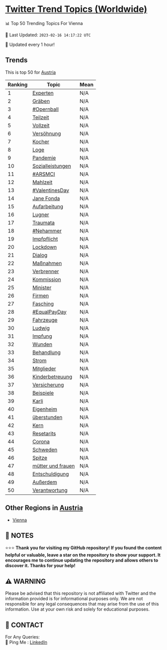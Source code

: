 [Twitter Trend Topics (Worldwide)](https://github.com/ErcinDedeoglu/Twitter-Trend-Topics)
==========


📊 Top 50 Trending Topics For Vienna

📆 Last Updated: `2023-02-16 14:17:22 UTC`

🔧 Updated every 1 hour!


## Trends

This is top 50 for [Austria](</Austria>)

| Ranking | Topic | Mean |
| ------- | ------------ | ------------ |
| 1 | [Experten](http://twitter.com/search?q=Experten) | N/A |
| 2 | [Gräben](http://twitter.com/search?q=Gr%c3%a4ben) | N/A |
| 3 | [#Opernball](http://twitter.com/search?q=%23Opernball) | N/A |
| 4 | [Teilzeit](http://twitter.com/search?q=Teilzeit) | N/A |
| 5 | [Vollzeit](http://twitter.com/search?q=Vollzeit) | N/A |
| 6 | [Versöhnung](http://twitter.com/search?q=Vers%c3%b6hnung) | N/A |
| 7 | [Kocher](http://twitter.com/search?q=Kocher) | N/A |
| 8 | [Loge](http://twitter.com/search?q=Loge) | N/A |
| 9 | [Pandemie](http://twitter.com/search?q=Pandemie) | N/A |
| 10 | [Sozialleistungen](http://twitter.com/search?q=Sozialleistungen) | N/A |
| 11 | [#ARSMCI](http://twitter.com/search?q=%23ARSMCI) | N/A |
| 12 | [Mahlzeit](http://twitter.com/search?q=Mahlzeit) | N/A |
| 13 | [#ValentinesDay](http://twitter.com/search?q=%23ValentinesDay) | N/A |
| 14 | [Jane Fonda](http://twitter.com/search?q=Jane+Fonda) | N/A |
| 15 | [Aufarbeitung](http://twitter.com/search?q=Aufarbeitung) | N/A |
| 16 | [Lugner](http://twitter.com/search?q=Lugner) | N/A |
| 17 | [Traumata](http://twitter.com/search?q=Traumata) | N/A |
| 18 | [#Nehammer](http://twitter.com/search?q=%23Nehammer) | N/A |
| 19 | [Impfpflicht](http://twitter.com/search?q=Impfpflicht) | N/A |
| 20 | [Lockdown](http://twitter.com/search?q=Lockdown) | N/A |
| 21 | [Dialog](http://twitter.com/search?q=Dialog) | N/A |
| 22 | [Maßnahmen](http://twitter.com/search?q=Ma%c3%9fnahmen) | N/A |
| 23 | [Verbrenner](http://twitter.com/search?q=Verbrenner) | N/A |
| 24 | [Kommission](http://twitter.com/search?q=Kommission) | N/A |
| 25 | [Minister](http://twitter.com/search?q=Minister) | N/A |
| 26 | [Firmen](http://twitter.com/search?q=Firmen) | N/A |
| 27 | [Fasching](http://twitter.com/search?q=Fasching) | N/A |
| 28 | [#EqualPayDay](http://twitter.com/search?q=%23EqualPayDay) | N/A |
| 29 | [Fahrzeuge](http://twitter.com/search?q=Fahrzeuge) | N/A |
| 30 | [Ludwig](http://twitter.com/search?q=Ludwig) | N/A |
| 31 | [Impfung](http://twitter.com/search?q=Impfung) | N/A |
| 32 | [Wunden](http://twitter.com/search?q=Wunden) | N/A |
| 33 | [Behandlung](http://twitter.com/search?q=Behandlung) | N/A |
| 34 | [Strom](http://twitter.com/search?q=Strom) | N/A |
| 35 | [Mitglieder](http://twitter.com/search?q=Mitglieder) | N/A |
| 36 | [Kinderbetreuung](http://twitter.com/search?q=Kinderbetreuung) | N/A |
| 37 | [Versicherung](http://twitter.com/search?q=Versicherung) | N/A |
| 38 | [Beispiele](http://twitter.com/search?q=Beispiele) | N/A |
| 39 | [Karli](http://twitter.com/search?q=Karli) | N/A |
| 40 | [Eigenheim](http://twitter.com/search?q=Eigenheim) | N/A |
| 41 | [überstunden](http://twitter.com/search?q=%c3%bcberstunden) | N/A |
| 42 | [Kern](http://twitter.com/search?q=Kern) | N/A |
| 43 | [Resetarits](http://twitter.com/search?q=Resetarits) | N/A |
| 44 | [Corona](http://twitter.com/search?q=Corona) | N/A |
| 45 | [Schweden](http://twitter.com/search?q=Schweden) | N/A |
| 46 | [Spitze](http://twitter.com/search?q=Spitze) | N/A |
| 47 | [mütter und frauen](http://twitter.com/search?q=m%c3%bctter+und+frauen) | N/A |
| 48 | [Entschuldigung](http://twitter.com/search?q=Entschuldigung) | N/A |
| 49 | [Außerdem](http://twitter.com/search?q=Au%c3%9ferdem) | N/A |
| 50 | [Verantwortung](http://twitter.com/search?q=Verantwortung) | N/A |



## Other Regions in [Austria](</Austria>)

* [Vienna](</Austria/Vienna.md>)



## 📝 NOTES

⭐⭐⭐ **Thank you for visiting my GitHub repository! If you found the content helpful or valuable, leave a star on the repository to show your support. It encourages me to continue updating the repository and allows others to discover it. Thanks for your help!**


## ⚠️ WARNING

Please be advised that this repository is not affiliated with Twitter and the information provided is for informational purposes only. We are not responsible for any legal consequences that may arise from the use of this information. Use at your own risk and solely for educational purposes.


## 📨 CONTACT

 For Any Queries:  
            🏓 Ping Me : [LinkedIn](https://www.linkedin.com/in/ercindedeoglu/)
